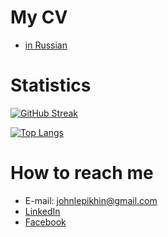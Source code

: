 
# My CV

 - [in Russian](https://github.com/johnlepikhin/johnlepikhin-cv/releases/latest/download/ru.pdf)

# Statistics

[![GitHub Streak](http://github-readme-streak-stats.herokuapp.com?user=johnlepikhin)](https://git.io/streak-stats)

[![Top Langs](https://github-readme-stats.vercel.app/api/top-langs/?username=johnlepikhin)](https://github.com/anuraghazra/github-readme-stats)

# How to reach me

 - E-mail: [johnlepikhin@gmail.com](mailto:johnlepikhin@gmail.com)
 - [LinkedIn](https://www.linkedin.com/in/evgenii-lepikhin-7b48b183/)
 - [Facebook](https://www.facebook.com/john.lepikhin)
